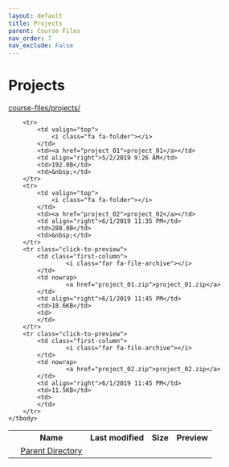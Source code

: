 ```yaml
---
layout: default
title: Projects
parent: Course Files
nav_order: 7
nav_exclude: False
---
```


# Projects

[course-files/projects/](.)

<table class="tbl-files">
    <tbody>
        <tr>
            <th valign="top"></th>
            <th>Name</th>
            <th>Last modified</th>
            <th>Size</th>
            <th>Preview</th>
        </tr>
        <tr>
            <td valign="top">
                <i class="fa fa-folder-open"></i>
            </td>
            <td><a href="../">Parent Directory</a></td>
            <td>&nbsp;</td>
            <td>&nbsp;</td>
            <td>&nbsp;</td>
        </tr>

        <tr>
            <td valign="top">
                <i class="fa fa-folder"></i>
            </td>
            <td><a href="project_01">project_01</a></td>
            <td align="right">5/2/2019 9:26 AM</td>
            <td>192.0B</td>
            <td>&nbsp;</td>
        </tr>
        <tr>
            <td valign="top">
                <i class="fa fa-folder"></i>
            </td>
            <td><a href="project_02">project_02</a></td>
            <td align="right">6/1/2019 11:35 PM</td>
            <td>288.0B</td>
            <td>&nbsp;</td>
        </tr>
        <tr class="click-to-preview">
            <td class="first-column">
                    <i class="far fa-file-archive"></i>
            </td>
            <td nowrap>
                    <a href="project_01.zip">project_01.zip</a>
            </td>
            <td align="right">6/1/2019 11:45 PM</td>
            <td>18.6KB</td>
            <td>
            </td>
        </tr>
        <tr class="click-to-preview">
            <td class="first-column">
                    <i class="far fa-file-archive"></i>
            </td>
            <td nowrap>
                    <a href="project_02.zip">project_02.zip</a>
            </td>
            <td align="right">6/1/2019 11:45 PM</td>
            <td>11.5KB</td>
            <td>
            </td>
        </tr>
    </tbody>
</table>

